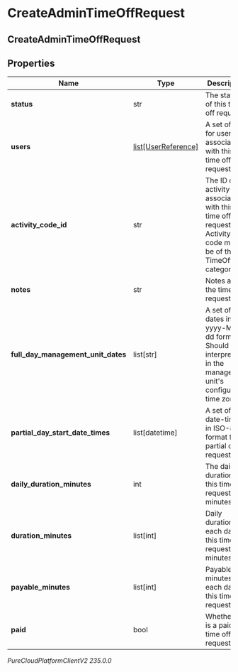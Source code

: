 # CreateAdminTimeOffRequest

## CreateAdminTimeOffRequest

## Properties

|Name | Type | Description | Notes|
|------------ | ------------- | ------------- | -------------|
| **status** | str | The status of this time off request | |
| **users** | [list[UserReference]](UserReference) | A set of IDs for users to associate with this time off request | |
| **activity_code_id** | str | The ID of the activity code associated with this time off request. Activity code must be of the TimeOff category | |
| **notes** | str | Notes about the time off request | [optional] |
| **full_day_management_unit_dates** | list[str] | A set of dates in yyyy-MM-dd format.  Should be interpreted in the management unit&#39;s configured time zone. | [optional] |
| **partial_day_start_date_times** | list[datetime] | A set of start date-times in ISO-8601 format for partial day requests. | [optional] |
| **daily_duration_minutes** | int | The daily duration of this time off request in minutes | |
| **duration_minutes** | list[int] | Daily durations for each day of this time off request in minutes | [optional] |
| **payable_minutes** | list[int] | Payable minutes for each day of this time off request | [optional] |
| **paid** | bool | Whether this is a paid time off request | [optional] |



_PureCloudPlatformClientV2 235.0.0_
